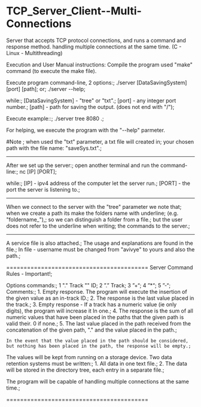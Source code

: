 # TCP_Server_Client--Multi-Connections
 Server that accepts TCP protocol connections, and runs a command and response method.
    handling multiple connections at the same time.
        (C - Linux - Multithreading)

Execution and User Manual instructions:
Compile the program used "make" command (to execute the make file).

Execute program command-line, 2 options:;
./server [DataSavingSystem] [port] [path];
or;
./server --help;

while:;
[DataSavingSystem] - "tree" or "txt".;
[port] - any integer port number.;
[path] - path for saving the output. (does not end with "/");

Execute example::;
./server tree 8080 .;

For helping, we execute the program with the "--help" parmeter.

#Note ;
when used the "txt" parameter, a txt file will created in;
your chosen path with the file name: "saveSys.txt".;

-----------------------------------------

After we set up the server:;
open another terminal and run the command-line:;
nc [IP] [PORT];

while:;
[IP] - ipv4 address of the computer let the server run.;
[PORT] - the port the server is listening to.;

-----------------------------------------

When we connect to the server with the "tree" parameter we note that;
when we create a path its make the folders name with underline;
(e.g. "foldername_"),;
so we can distinguish a folder from a file.;
but the user does not refer to the underline when writing;
the commands to the server.;

-----------------------------------------

A service file is also attached.;
The usage and explanations are found in the file.;
In file - username must be changed from "avivye" to yours and also the path.;


=========================================
Server Command Rules - Important!;

Options commands:;
    1 "." Track "" ID;
    2 ”.” Track;
    3 ”+“;
    4 ”*“;
    5 ”-“;
Comments:;
    1. Empty response. The program will execute the insertion of the given value as an in-track ID.;
    2. The response is the last value placed in the track.;
    3. Empty response - If a track has a numeric value (ie only digits), the program will increase it In one.;
    4. The response is the sum of all numeric values ​​that have been placed in the paths that the given path is valid their. 0 if none.;
    5. The last value placed in the path received from the concatenation of the given path, "." and the value placed in the path.;

    In the event that the value placed in the path should be considered, but nothing has been placed in the path, the response will be empty.;

The values ​​will be kept from running on a storage device. Two data retention systems must be written:;
    1. All data in one text file.;
    2. The data will be stored in the directory tree, each entry in a separate file.;

The program will be capable of handling multiple connections at the same time.;

=========================================
